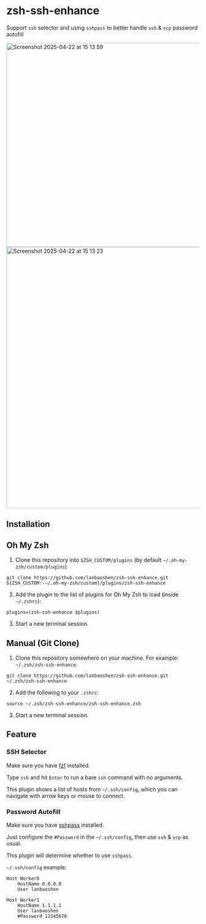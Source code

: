 # zsh-ssh-enhance
Support `ssh` selector and using `sshpass` to better handle `ssh` & `scp` password autofill

<img width="531" alt="Screenshot 2025-04-22 at 15 13 59" src="https://github.com/user-attachments/assets/cb0ae397-b261-4705-aa45-11040ad6d121" />

<img width="680" alt="Screenshot 2025-04-22 at 15 13 23" src="https://github.com/user-attachments/assets/677c99ed-313c-4982-873a-3dcbe6d1caf3" />

## Installation

## Oh My Zsh
1. Clone this repository into `$ZSH_CUSTOM/plugins` (by default `~/.oh-my-zsh/custom/plugins`)
```shell
git clone https://github.com/lanbaoshen/zsh-ssh-enhance.git ${ZSH_CUSTOM:-~/.oh-my-zsh/custom}/plugins/zsh-ssh-enhance
```

2. Add the plugin to the list of plugins for Oh My Zsh to load (inside `~/.zshrc`):
```
plugins=(zsh-ssh-enhance $plugins)
```

3. Start a new terminal session.


## Manual (Git Clone)

1. Clone this repository somewhere on your machine. For example: `~/.zsh/zsh-ssh-enhance`.
```shell
git clone https://github.com/lanbaoshen/zsh-ssh-enhance.git ~/.zsh/zsh-ssh-enhance
```

2. Add the following to your `.zshrc`:
```
source ~/.zsh/zsh-ssh-enhance/zsh-ssh-enhance.zsh
```

3. Start a new terminal session.


## Feature

### SSH Selector
Make sure you have [fzf](https://github.com/junegunn/fzf) installed.

Type `ssh` and hit `Enter` to run a bare `ssh` command with no arguments.

This plugin shows a list of hosts from `~/.ssh/config`, which you can navigate with arrow keys or mouse to connect.

### Password Autofill
Make sure you have [sshpass](https://sourceforge.net/projects/sshpass/) installed.

Just configure the `#Password` in the `~/.ssh/config`, then use `ssh` & `scp` as usual. 

This plugin will determine whether to use `sshpass`.

`~/.ssh/config` example:
```
Host Worker0
    HostName 0.0.0.0
    User lanbaoshen

Host Worker1
    HostName 1.1.1.1
    User lanbaoshen
    #Password 12345678
```
